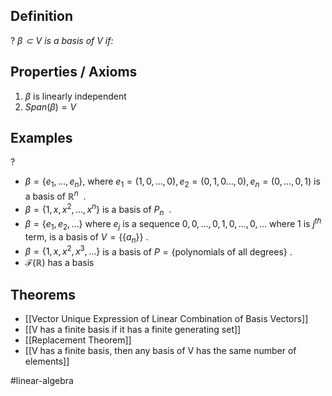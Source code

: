 ## Definition
?
*$\beta \subset V$ is a basis of V if:*
## Properties / Axioms
1. $\beta$ is linearly independent
2. $Span(\beta)=V$
<!--SR:!2025-10-10,56,310-->

## Examples
?
- $\beta = \{ e_{1},\dots,e_{n} \}$, where $e_{1}=(1,0,\dots,0),e_{2}=(0,1,0\dots,0),e_{n}=(0,\dots,0,1)$ is a basis of $\mathbb{R}^n$
‎ .
- $\beta = \{ 1,x,x^2 ,\dots,x^n\}$ is a basis of $P_{n}$
‎ .
- $\beta =\{ e_{1},e_{2},\dots \}$ where $e_{j}$ is a sequence $0,0,\dots,0,1,0,\dots,0,...$ where 1 is $j^{th}$ term, is a basis of $V=\{ \{ a_{n} \} \}$
.
- $\beta=\{ 1,x,x^2,x^3,\dots \}$ is a basis of $P = \{ \text{polynomials of all degrees} \}$
.
- $\mathcal{F}(\mathbb{R})$ has a basis
<!--SR:!2025-10-07,41,294-->

## Theorems
- [[Vector Unique Expression of Linear Combination of Basis Vectors]]
- [[V has a finite basis if it has a finite generating set]]
- [[Replacement Theorem]]
- [[V has a finite basis, then any basis of V has the same number of elements]]

#linear-algebra




